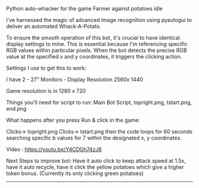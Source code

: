 Python auto-whacker for the game Farmer against potatoes idle

I've harnessed the magic of advanced image recognition using pyautogui to deliver an automated Whack-A-Potato.

To ensure the smooth operation of this bot, it's crucial to have identical display settings to mine. This is essential because I'm referencing specific RGB values within particular pixels. When the bot detects the precise RGB value at the specified x and y coordinates, it triggers the clicking action.

Settings I use to get this to work: 

I have 2 - 27" Monitors - Display Resolution 2560x 1440

Game resolution is in 1280 x 720

Things you'll need for script to run:
Main Bot Script, 
topright.png, 
tstart.png, 
end.png


What happens after you press Run & click in the game:

Clicks-> topright.png 
Clicks-> tstart.png 
then the code loops for 60 seconds searching specific b values for 7 within the designated x, y coordinates.  

Video : https://youtu.be/Y4CDGh74zJ8

Next Steps to improve bot:
Have it auto click to keep attack speed at 1.5x, have it auto recycle, have it click the yellow potatoes which give a higher token bonus. (Currently its only clicking green potatoes)

______________________________________________________



